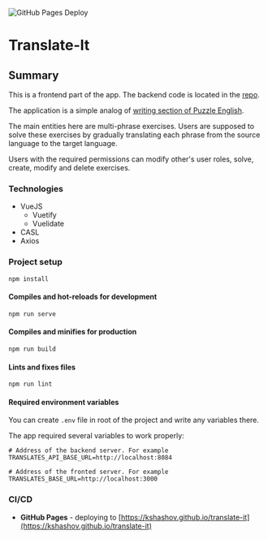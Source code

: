![GitHub Pages Deploy](https://github.com/kshashov/translate-it/workflows/GitHub%20Pages%20Deploy/badge.svg)

# Translate-It

## Summary

This is a frontend part of the app. The backend code is located in the [repo](https://github.com/kshashov/Translates-Api).

The application is a simple analog of [writing section of Puzzle English](https://puzzle-english.com/writing/verb-tenses).

The main entities here are multi-phrase exercises. Users are supposed to solve these exercises by gradually translating each phrase from the source language to the target language.

Users with the required permissions can modify other's user roles, solve, create, modify and delete exercises.

### Technologies
* VueJS
    * Vuetify
    * Vuelidate
* CASL
* Axios

### Project setup
```
npm install
```

#### Compiles and hot-reloads for development
```
npm run serve
```

#### Compiles and minifies for production
```
npm run build
```

#### Lints and fixes files
```
npm run lint
```

#### Required environment variables
You can create `.env` file in root of the project and write any variables there.

The app required several variables to work properly:
```dotenv
# Address of the backend server. For example
TRANSLATES_API_BASE_URL=http://localhost:8084

# Address of the fronted server. For example
TRANSLATES_BASE_URL=http://localhost:3000
```

### CI/CD
* **GitHub Pages** - deploying to [https://kshashov.github.io/translate-it](https://kshashov.github.io/translate-it)


